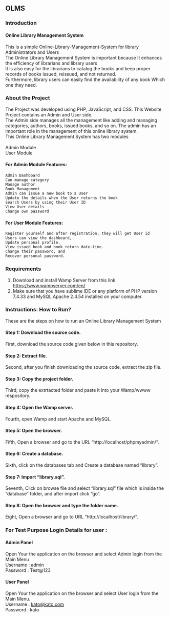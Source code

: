 ## OLMS
### Introduction

#### Online Library Management System
This is a simple Online-Library-Management-System for library Administrators and Users<br/>
The Online Library Management System is important because It enhances the efficiency of librarians and library users<br/>
It is also easy for the librarians to catalog the books and keep proper records of books issued, reissued, and not returned.<br/>
Furthermore, library users can easily find the availability of any book Which one they need.

### About the Project
The Project was developed using PHP, JavaScript, and CSS. This Website Project contains an Admin and User side.<br/>
The Admin side manages all the management like adding and managing categories, authors, books, issued books, and so on. The admin has an important role in the management of this online library system.<br/>
This Online Library Management System has two modules<br/><br/>
Admin Module <br/>
User Module

#### For Admin Module Features:

    Admin Dashboard
    Can manage category
    Manage author
    Book Management
    Admin can issue a new book to a User
    Update the details when the User returns the book
    Search Users by using their User ID
    View User details
    Change own password

#### For User Module Features:

    Register yourself and after registration; they will get User id
    Users can view the dashboard,
    Update personal profile,
    View issued book and book return date-time.
    Change their password, and
    Recover personal password.
### Requirements
1. Download and install Wamp Server from this link https://www.wampserver.com/en/ <br/>
2. Make sure that you have sublime IDE or any platform of PHP version 7.4.33 and MySQL Apache 2.4.54 installed on your computer.<br/>

### Instructions: How to Run?
These are the steps on how to run an Online Library Management System
#### Step 1: Download the source code. 
First, download the source code given below in this repository.
#### Step 2: Extract file.
Second, after you finish downloading the source code, extract the zip file.
#### Step 3: Copy the project folder.
Third, copy the extrtacted folder and paste it into your Wamp/wwww respository.
#### Step 4: Open the Wamp server.
Fourth, open Wamp and start Apache and MySQL.
#### Step 5: Open the browser.
Fifth, Open a browser and go to the URL “http://localhost/phpmyadmin/”.
#### Step 6: Create a database.
Sixth, click on the databases tab and Create a database named “library”.
#### Step 7: Import “library.sql”.
Seventh, Click on browse file and select “library.sql” file which is inside the “database” folder, and after import click “go“.
#### Step 8: Open the browser and type the folder name.
Eight, Open a browser and go to URL “http://localhost/library/”.

### For Test Purpose Login Details for user :

#### Admin Panel 
Open Your the application on the browser and select Admin login from the Main Menu<br/>
 Username : admin<br/> 
 Password : Test@123
#### User Panel
Open Your the application on the browser and select User login from the Main Menu.<br/>
Username : kato@kato.com<br/> 
Password : kato
